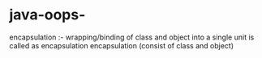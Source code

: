 # java-oops-
encapsulation :- wrapping/binding of class and object into a single unit is called as encapsulation
      encapsulation (consist of class and object)
      

